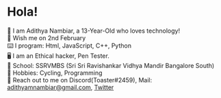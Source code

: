 # Hola! <br />
🙂 I am Adithya Nambiar, a 13-Year-Old who loves technology! <br />
🎉 Wish me on 2nd February <br />
⌨️ I program: Html, JavaScript, C++, Python <br />
🖥️ I am an Ethical hacker, Pen Tester. <br />
📖 School: SSRVMBS (Sri Sri Ravishankar Vidhya Mandir Bangalore South)<br />
🏃 Hobbies: Cycling, Programming <br />
💬 Reach out to me on Discord(Toaster#2459), Mail: adithyamnambiar@gmail.com, [Twitter](https://twitter.com/AdithyaNambia14)
